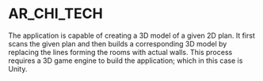 # AR_CHI_TECH
The application is capable of creating a 3D model of a given 2D plan. It first scans the given plan and then builds a corresponding 3D model by replacing the lines forming the rooms with actual walls. This process requires a 3D game engine to build the application; which in this case is Unity.
